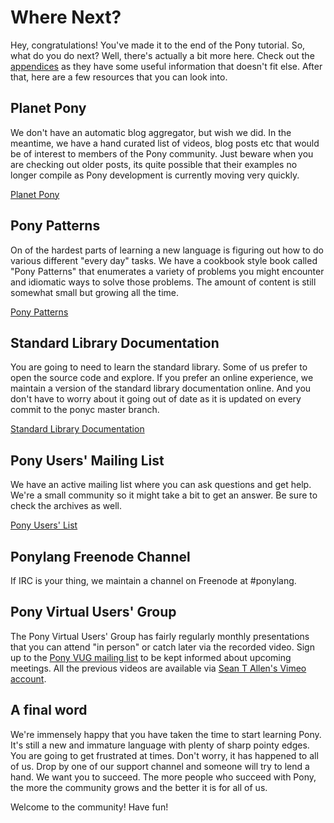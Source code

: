 # Where Next?

Hey, congratulations! You've made it to the end of the Pony tutorial. So, what do you do next? Well, there's actually a bit more here. Check out the [appendices](http://tutorial.ponylang.org/appendices/) as they have some useful information that doesn't fit else. After that, here are a few resources that you can look into.

## Planet Pony

We don't have an automatic blog aggregator, but wish we did. In the meantime, we have a hand curated list of videos, blog posts etc that would be of interest to members of the Pony community. Just beware when you are checking out older posts, its quite possible that their examples no longer compile as Pony development is currently moving very quickly.

[Planet Pony](http://www.ponylang.org/community/planet-pony/)

## Pony Patterns

On of the hardest parts of learning a new language is figuring out how to do various different "every day" tasks. We have a cookbook style book called "Pony Patterns" that enumerates a variety of problems you might encounter and idiomatic ways to solve those problems. The amount of content is still somewhat small but growing all the time. 

[Pony Patterns](http://patterns.ponylang.org)

## Standard Library Documentation

You are going to need to learn the standard library. Some of us prefer to open the source code and explore. If you prefer an online experience, we maintain a version of the standard library documentation online. And you don't have to worry about it going out of date as it is updated on every commit to the ponyc master branch.

[Standard Library Documentation](http://stdlib.ponylang.org/)

## Pony Users' Mailing List

We have an active mailing list where you can ask questions and get help. We're a small community so it might take a bit to get an answer. Be sure to check the archives as well.

[Pony Users' List](https://pony.groups.io/g/user)

## Ponylang Freenode Channel

If IRC is your thing, we maintain a channel on Freenode at #ponylang.

## Pony Virtual Users' Group

The Pony Virtual Users' Group has fairly regularly monthly presentations that you can attend "in person" or catch later via the recorded video. Sign up to the [Pony VUG mailing list](https://pony.groups.io/g/vug) to be kept informed about upcoming meetings. All the previous videos are available via [Sean T Allen's Vimeo account](https://vimeo.com/user6269014).

## A final word 

We're immensely happy that you have taken the time to start learning Pony. It's still a new and immature language with plenty of sharp pointy edges. You are going to get frustrated at times. Don't worry, it has happened to all of us. Drop by one of our support channel and someone will try to lend a hand. We want you to succeed. The more people who succeed with Pony, the more the community grows and the better it is for all of us.

Welcome to the community! Have fun!

